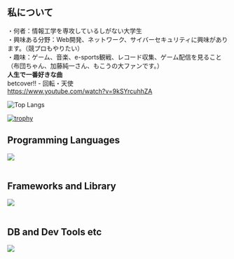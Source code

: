 ## 私について
・何者：情報工学を専攻しているしがない大学生  
・興味ある分野：Web開発、ネットワーク、サイバーセキュリティに興味があります。（競プロもやりたい）  
・趣味：ゲーム、音楽、e-sports観戦、レコード収集、ゲーム配信を見ること（布団ちゃん、加藤純一さん、もこうの大ファンです。）  
**人生で一番好きな曲**  
betcover!! - 回転・天使  
https://www.youtube.com/watch?v=9kSYrcuhhZA  

  
  
![Top Langs](https://github-readme-stats.vercel.app/api/top-langs/?username=EtoEto32&layout=compact&langs_count=8)

[![trophy](https://github-profile-trophy.vercel.app/?username=EtoEto32)](https://github.com/ryo-ma/github-profile-trophy)
## Programming Languages

<img src="https://skillicons.dev/icons?i=html,css,js,typescript,python,c" /> <br /><br />

## Frameworks and Library

<img src="https://skillicons.dev/icons?i=vue,django" /> <br /><br />

## DB and Dev Tools etc

<img src="https://skillicons.dev/icons?i=mysql,postgresql,git,github,vscode,linux,notion,aws" /> <br /><br />
